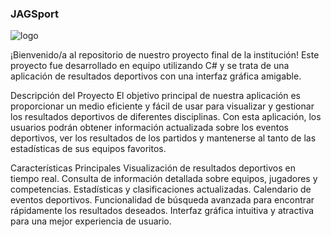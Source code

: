 ### JAGSport

![logo](https://github.com/alejolac/JAGSport/assets/102807501/ddd1999d-83a6-468d-886d-ff1acb3da4f8)

¡Bienvenido/a al repositorio de nuestro proyecto final de la institución! Este proyecto fue desarrollado en equipo utilizando C# y se trata de una aplicación de resultados deportivos con una interfaz gráfica amigable.

Descripción del Proyecto
El objetivo principal de nuestra aplicación es proporcionar un medio eficiente y fácil de usar para visualizar y gestionar los resultados deportivos de diferentes disciplinas. Con esta aplicación, los usuarios podrán obtener información actualizada sobre los eventos deportivos, ver los resultados de los partidos y mantenerse al tanto de las estadísticas de sus equipos favoritos.

Características Principales
Visualización de resultados deportivos en tiempo real.
Consulta de información detallada sobre equipos, jugadores y competencias.
Estadísticas y clasificaciones actualizadas.
Calendario de eventos deportivos.
Funcionalidad de búsqueda avanzada para encontrar rápidamente los resultados deseados.
Interfaz gráfica intuitiva y atractiva para una mejor experiencia de usuario.
